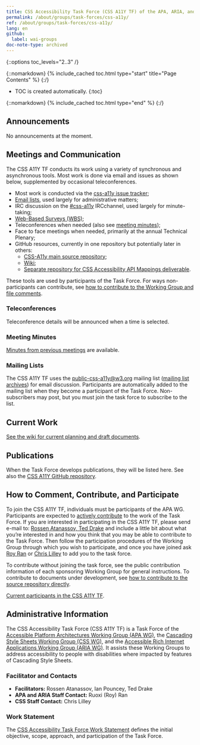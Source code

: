 ```yaml
---
title: CSS Accessibility Task Force (CSS A11Y TF) of the APA, ARIA, and CSS WGs
permalink: /about/groups/task-forces/css-a11y/
ref: /about/groups/task-forces/css-a11y/
lang: en
github:
  label: wai-groups
doc-note-type: archived
---
```


{::options toc_levels="2..3" /}

{::nomarkdown}
{% include_cached toc.html type="start" title="Page Contents" %}
{:/}

-   TOC is created automatically.
{:toc}

{::nomarkdown}
{% include_cached toc.html type="end" %}
{:/}

## Announcements

No announcements at the moment.

## Meetings and Communication

The CSS A11Y TF conducts its work using a variety of synchronous and asynchronous tools. Most work is done via email and issues as shown below, supplemented by occasional teleconferences.

- Most work is conducted via the [css-a11y issue tracker](https://github.com/w3c/css-a11y/issues);
- [Email lists](/about/groups/task-forces/css-a11y/#mailing-lists), used largely for administrative matters;
- IRC discussion on the [#css-a11y](irc://irc.w3.org/css-a11y) IRCchannel, used largely for minute-taking;
- [Web-Based Surveys (WBS)](https://www.w3.org/2002/09/wbs/94039/);
- Teleconferences when needed (also see [meeting minutes](https://www.w3.org/WAI/APA/task-forces/css-a11y/minutes));
- Face to face meetings when needed, primarily at the annual Technical Plenary;
- GitHub resources, currently in one repository but potentially later in others:
    - [CSS-A11y main source repository](https://github.com/w3c/css-a11y/);
    - [Wiki](https://github.com/w3c/css-a11y/wiki);
    - [Separate repository for CSS Accessibility API Mappings deliverable](https://github.com/w3c/css-aam/).

These tools are used by participants of the Task Force. For ways non-participants can contribute, see [how to contribute to the Working Group and file comments](/about/groups/apawg/contribute/).

### Teleconferences

Teleconference details will be announced when a time is selected.

### Meeting Minutes

[Minutes from previous meetings](https://www.w3.org/WAI/APA/task-forces/css-a11y/minutes) are available.

### Mailing Lists

The CSS A11Y TF uses the public-css-a11y@w3.org mailing list ([mailing list archives](http://lists.w3.org/Archives/Public/public-css-a11y/)) for email discussion. Participants are automatically added to the mailing list when they become a participant of the Task Force. Non-subscribers may post, but you must join the task force to subscribe to the list.

## Current Work

[See the wiki for current planning and draft documents](https://github.com/w3c/css-a11y/wiki).

## Publications

When the Task Force develops publications, they will be listed here. See also the [CSS A11Y GitHub repository](https://github.com/w3c/css-a11y/).

## How to Comment, Contribute, and Participate

To join the CSS A11Y TF, individuals must be participants of the APA WG. Participants are expected to [actively contribute](/about/groups/task-forces/css-a11y/work-statement/#participation) to the work of the Task Force. If you are interested in participating in the CSS A11Y TF, please send e-mail to: [Rossen Atanassov, Ted Drake](mailto:ratan@microsoft.com,ted_drake@intuit.com?subject=CSS%20Accessibility%20Task%20Force%20Enquiry) and include a little bit about what you’re interested in and how you think that you may be able to contribute to the Task Force. Then follow the participation procedures of the Working Group through which you wish to participate, and once you have joined ask [Roy Ran](mailto:ran@w3.org) or [Chris Lilley](mailto:chris@w3.org) to add you to the task force.

To contribute without joining the task force, see the public contribution information of each sponsoring Working Group for general instructions. To contribute to documents under development, see [how to contribute to the source repository directly](https://github.com/w3c/css-aria/).

[Current participants in the CSS A11Y TF](https://www.w3.org/2000/09/dbwg/details?group=94039&public=1).

## Administrative Information

The CSS Accessibility Task Force (CSS A11Y TF) is a Task Force of the [Accessible Platform Architectures Working Group (APA WG)](/about/groups/apawg/), the [Cascading Style Sheets Working Group (CSS WG)](https://www.w3.org/Style/CSS/), and the [Accessible Rich Internet Applications Working Group (ARIA WG)](/about/groups/ariawg/). It assists these Working Groups to address accessibility to people with disabilities where impacted by features of Cascading Style Sheets.

### Facilitator and Contacts

- **Facilitators:** Rossen Atanassov, Ian Pouncey, Ted Drake
- **APA and ARIA Staff Contact:** Ruoxi (Roy) Ran
- **CSS Staff Contact:** Chris Lilley

### Work Statement

The [CSS Accessibility Task Force Work Statement](/about/groups/task-forces/css-a11y/work-statement/) defines the initial objective, scope, approach, and participation of the Task Force.